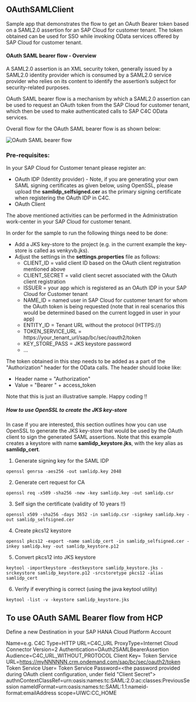 ## OAuthSAMLClient

Sample app that demonstrates the flow to get an OAuth Bearer token based on a SAML2.0 assertion for an SAP Cloud for customer tenant. The token obtained can be used for SSO while invoking OData services offered by SAP Cloud for customer tenant.


#### OAuth SAML bearer flow - Overview

A SAML2.0 assertion is an XML security token, generally issued by a SAML2.0 identity provider which is consumed by a SAML2.0 service provider who relies on its content to identify the assertion’s subject for security-related purposes.

OAuth SAML bearer flow is a mechanism by which a SAML2.0 assertion can be used to request an OAuth token from the SAP Cloud for customer tenant, which then be used to make authenticated calls to SAP C4C OData services.

Overall flow for the OAuth SAML bearer flow is as shown below:

![OAuth SAML bearer flow](https://raw.githubusercontent.com/venkyvb/OAuthSAMLClient/master/sections/oauth_saml_bearer_flow.png)

### Pre-requisites:

In your SAP Cloud for Customer tenant please register an:
* OAuth IDP (Identity provider) - Note, if you are generating your own SAML signing certificates as given below, using OpenSSL, please upload the __samlidp_selfsigned.cer__ as the primary signing certificate when registering the OAuth IDP in C4C.
* OAuth Client

The above mentioned activities can be performed in the Administration work-center in your SAP Cloud for customer tenant. 

In order for the sample to run the following things need to be done:
* Add a JKS key-store to the project (e.g. in the current example the key-store is called as venkyvb.jks).
* Adjust the settings in the **settings.properties** file as follows:
  * CLIENT_ID = valid client ID based on the OAuth client registration mentioned above
  * CLIENT_SECRET = valid client secret associated with the OAuth client registration
  * ISSUER = your app which is registered as an OAuth IDP in your SAP Cloud for Customer tenant
  * NAME_ID = named user in SAP Cloud for customer tenant for whom the OAuth token is being requested (note that in real scenarios this would be determined based on the current logged in user in your app)
  * ENTITY_ID = Tenant URL without the protocol (HTTPS://)
  * TOKEN_SERVICE_URL = https://your_tenant_url/sap/bc/sec/oauth2/token
  * KEY_STORE_PASS = JKS keystore password
  * ...

The token obtained in this step needs to be added as a part of the "Authorization" header for the OData calls. The header should looke like:
* Header name = "Authorization"
* Value = "Bearer " + access_token

Note that this is just an illustrative sample.
Happy coding !!


##### How to use OpenSSL to create the JKS key-store

In case if you are interested, this section outlines how you can use OpenSSL to generate the JKS key-store that would be used by the OAuth client to sign the generated SAML assertions. Note that this example creates a keystore with name __samlidp_keystore.jks__, with the key alias as __samlidp_cert__.

1) Generate signing key for the SAML IDP
```
openssl genrsa -aes256 -out samlidp.key 2048
```

2) Generate cert request for CA
```
openssl req -x509 -sha256 -new -key samlidp.key -out samlidp.csr
```

3) Self sign the certificate (validity of 10 years !!)
```
openssl x509 -sha256 -days 3652 -in samlidp.csr -signkey samlidp.key -out samlidp_selfsigned.cer
```

4) Create pkcs12 keystore
```
openssl pkcs12 -export -name samlidp_cert -in samlidp_selfsigned.cer -inkey samlidp.key -out samlidp_keystore.p12
```

5) Convert pkcs12 into JKS keystore
```
keytool -importkeystore -destkeystore samlidp_keystore.jks -srckeystore samlidp_keystore.p12 -srcstoretype pkcs12 -alias samlidp_cert
```

6) Verify if everything is correct (using the java keytool utility)
```
keytool -list -v -keystore samlidp_keystore.jks
```


## To use OAuth SAML Bearer flow from HCP

Define a new Destination in your SAP HANA Cloud Platform Account

Name=e.g. C4C
Type=HTTP
URL=C4C_URL
ProxyType=Internet
Cloud Connector Version=2
Authentication=OAuth2SAMLBearerAssertion
Audience=C4C_URL_WITHOUT_PROTOCOL
Client Key=<same as Token Service User>
Token Service URL=https://myNNNNNN.crm.ondemand.com/sap/bc/sec/oauth2/token
Token Service User=<oAuth client ID registered in C4C>
Token Service Password=<the password provided during OAuth client configuration, under field "Client Secret">
authnContextClassRef=urn:oasis:names:tc:SAML:2.0:ac:classes:PreviousSession
nameIdFormat=urn:oasis:names:tc:SAML:1.1:nameid-format:emailAddress
scope=UIWC:CC_HOME
